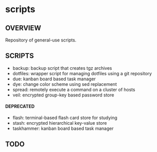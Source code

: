 # scripts
## OVERVIEW
Repository of general-use scripts.

## SCRIPTS
- backup: backup script that creates tgz archives
- dotfiles: wrapper script for managing dotfiles using a git repository
- due: kanban board based task manager
- dye: change color scheme using sed replacement
- spread: remotely execute a command on a cluster of hosts
- veil: encrypted group-key based password store
#### DEPRECATED
- flash: terminal-based flash card store for studying
- stash: encrypted hierarchical key-value store
- taskhammer: kanban board based task manager

## TODO
